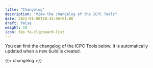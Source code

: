 ```yaml
---
title: "Changelog"
description: "View the changelog of the ICPC Tools"
date: 2021-01-08T20:43:00+01:00
draft: false
weight: 10
icon: fas fa-clipboard-list
---
```


You can find the changelog of the ICPC Tools below. It is automatically updated when a new build is created.

{{< changelog >}}
